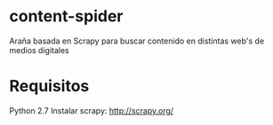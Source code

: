 # content-spider

Araña basada en Scrapy para buscar contenido en distintas web's de medios digitales

# Requisitos

Python 2.7
Instalar scrapy: http://scrapy.org/
